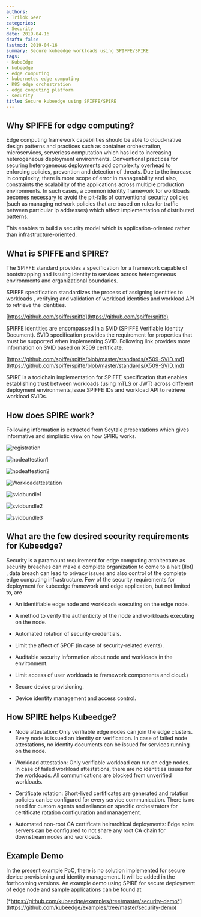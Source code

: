 ```yaml
---
authors:
- Trilok Geer
categories:
- Security
date: 2019-04-16
draft: false
lastmod: 2019-04-16
summary: Secure kubeedge workloads using SPIFFE/SPIRE
tags:
- KubeEdge
- kubeedge
- edge computing
- kubernetes edge computing
- K8S edge orchestration
- edge computing platform
- security
title: Secure kubeedge using SPIFFE/SPIRE
---
```

## Why SPIFFE for edge computing?

Edge computing framework capabilities should be able to cloud-native design patterns and practices such as container orchestration, microservices, serverless computation which has led to increasing heterogeneous deployment environments. Conventional practices for securing heterogeneous deployments add complexity overhead to enforcing policies, prevention and detection of threats. Due to the increase in complexity, there is more scope of error in manageability and also, constraints the scalability of the applications across multiple production environments. In such cases, a common identity framework for workloads becomes necessary to avoid the pit-falls of conventional security policies (such as managing network policies that are based on rules for traffic between particular ip addresses) which affect implementation of distributed patterns.

This enables to build a security model which is application-oriented rather than infrastructure-oriented.

<!--truncate-->

## What is SPIFFE and SPIRE?

The SPIFFE standard provides a specification for a framework capable of bootstrapping and issuing identity to services across heterogeneous environments and organizational boundaries.

SPIFFE specification standardizes the process of assigning identities to workloads , verifying and validation of workload identities and workload API to retrieve the identities. 

[https://github.com/spiffe/spiffe](https://github.com/spiffe/spiffe)

SPIFFE identities are encompassed in a SVID (SPIFFE Verifiable Identity Document). SVID specification provides the requirement for properties that must be supported when implementing SVID. Following link provides more information on SVID based on X509 certificate.

[https://github.com/spiffe/spiffe/blob/master/standards/X509-SVID.md](https://github.com/spiffe/spiffe/blob/master/standards/X509-SVID.md)

SPIRE is a toolchain implementation for SPIFFE specification that enables establishing trust between workloads (using mTLS or JWT) across different deployment environments,issue SPIFFE IDs and  workload API to retrieve workload SVIDs.

## How does SPIRE work?

Following information is extracted from Scytale presentations which gives informative and simplistic view on how SPIRE works.

![registration](images/reg.png)

![nodeattestion1](images/node1.png)

![nodeattestion2](images/node2.png)

![Workloadattestation](images/wattest.png)

![svidbundle1](images/sb1.png)

![svidbundle2](images/sb2.png)

![svidbundle3](images/sb3.png)

## What are the few desired security requirements for Kubeedge?

Security is a paramount requirement for edge computing architecture as security breaches can make a complete organization to come to a halt (IIot) , data breach can lead to privacy issues and also control of the complete edge computing infrastructure. Few of the security requirements for deployment for kubeedge framework and edge application, but not limited to, are 

* An identifiable edge node and workloads executing on the edge node.

* A method to verify the authenticity of the node and workloads executing on the node.

* Automated rotation of security credentials.

* Limit the affect of SPOF (in case of security-related events).

* Auditable security information about node and workloads in the environment.

* Limit access of user workloads to framework components and cloud.\

* Secure device provisioning.

* Device identity management and access control.

## How SPIRE helps Kubeedge?

* Node attestation: Only verifiable edge nodes can join the edge clusters. Every node is issued an identity on verification. In case of failed node attestations, no identity documents can be issued for services running on the node.

* Workload attestation: Only verifiable workload can run on edge nodes. In case of failed workload attestations, there are no identities issues for the workloads. All communications are blocked from unverified workloads.

* Certificate rotation: Short-lived certificates are generated and rotation policies can be configured for every service communication. There is no need for custom agents and reliance on specific orchestrators for certificate rotation configuration and management.

* Automated non-root CA certificate heirarchical deployments: Edge spire servers can be configured to not share any root CA chain for downstream nodes and workloads.

## Example Demo

In the present example PoC, there is no solution implemented for secure device provisioning and identity management. It will be added in the forthcoming versions. An example demo using SPIRE for secure deployment of edge node and sample applications can be found at 

[*https://github.com/kubeedge/examples/tree/master/security-demo*](https://github.com/kubeedge/examples/tree/master/security-demo)
